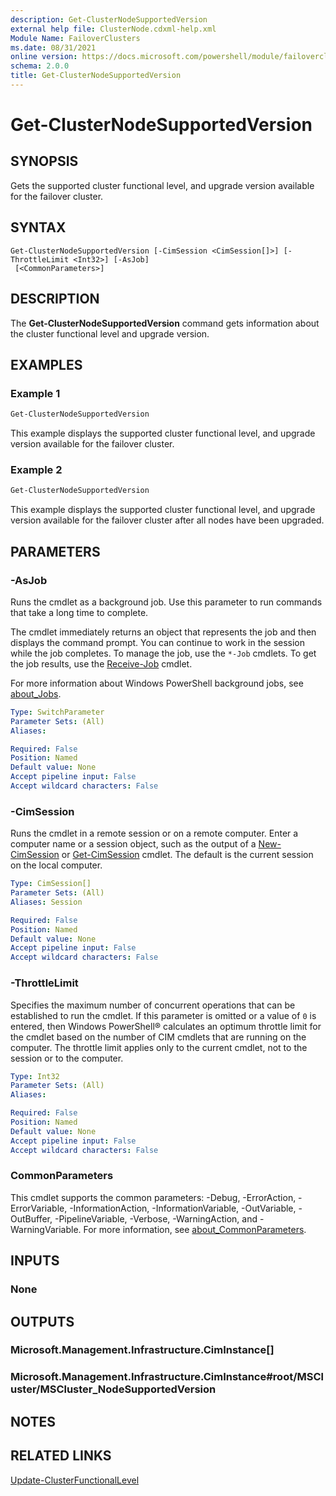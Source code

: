 ```yaml
---
description: Get-ClusterNodeSupportedVersion
external help file: ClusterNode.cdxml-help.xml
Module Name: FailoverClusters
ms.date: 08/31/2021
online version: https://docs.microsoft.com/powershell/module/failoverclusters/get-clusternodesupportedversion?view=windowsserver2022-ps&wt.mc_id=ps-gethelp
schema: 2.0.0
title: Get-ClusterNodeSupportedVersion
---
```


# Get-ClusterNodeSupportedVersion

## SYNOPSIS
Gets the supported cluster functional level, and upgrade version available for the
failover cluster.


## SYNTAX

```
Get-ClusterNodeSupportedVersion [-CimSession <CimSession[]>] [-ThrottleLimit <Int32>] [-AsJob]
 [<CommonParameters>]
```

## DESCRIPTION
The **Get-ClusterNodeSupportedVersion** command gets information about the cluster functional level
and upgrade version.

## EXAMPLES

### Example 1
```powershell
Get-ClusterNodeSupportedVersion
```

This example displays the supported cluster functional level, and upgrade version available for the
failover cluster.

### Example 2
```powershell
Get-ClusterNodeSupportedVersion
```

This example displays the supported cluster functional level, and upgrade version available for the
failover cluster after all nodes have been upgraded.

## PARAMETERS

### -AsJob
Runs the cmdlet as a background job. Use this parameter to run commands that take a long time to
complete.

The cmdlet immediately returns an object that represents the job and then displays the command
prompt. You can continue to work in the session while the job completes. To manage the job, use the
`*-Job` cmdlets. To get the job results, use the
[Receive-Job](https://go.microsoft.com/fwlink/?LinkID=113372) cmdlet.

For more information about Windows PowerShell background jobs, see
[about_Jobs](https://go.microsoft.com/fwlink/?LinkID=113251).

```yaml
Type: SwitchParameter
Parameter Sets: (All)
Aliases:

Required: False
Position: Named
Default value: None
Accept pipeline input: False
Accept wildcard characters: False
```

### -CimSession
Runs the cmdlet in a remote session or on a remote computer. Enter a computer name or a session
object, such as the output of a [New-CimSession](https://go.microsoft.com/fwlink/p/?LinkId=227967)
or [Get-CimSession](https://go.microsoft.com/fwlink/p/?LinkId=227966) cmdlet. The default is the
current session on the local computer.

```yaml
Type: CimSession[]
Parameter Sets: (All)
Aliases: Session

Required: False
Position: Named
Default value: None
Accept pipeline input: False
Accept wildcard characters: False
```

### -ThrottleLimit
Specifies the maximum number of concurrent operations that can be established to run the cmdlet. If
this parameter is omitted or a value of `0` is entered, then Windows PowerShell&reg; calculates an
optimum throttle limit for the cmdlet based on the number of CIM cmdlets that are running on the
computer. The throttle limit applies only to the current cmdlet, not to the session or to the
computer.

```yaml
Type: Int32
Parameter Sets: (All)
Aliases:

Required: False
Position: Named
Default value: None
Accept pipeline input: False
Accept wildcard characters: False
```

### CommonParameters
This cmdlet supports the common parameters: -Debug, -ErrorAction, -ErrorVariable,
-InformationAction, -InformationVariable, -OutVariable, -OutBuffer, -PipelineVariable, -Verbose,
-WarningAction, and -WarningVariable. For more information, see
[about_CommonParameters](http://go.microsoft.com/fwlink/?LinkID=113216).

## INPUTS

### None

## OUTPUTS

### Microsoft.Management.Infrastructure.CimInstance[]

### Microsoft.Management.Infrastructure.CimInstance#root/MSCluster/MSCluster_NodeSupportedVersion

## NOTES

## RELATED LINKS

[Update-ClusterFunctionalLevel](Update-ClusterFunctionalLevel.md)
